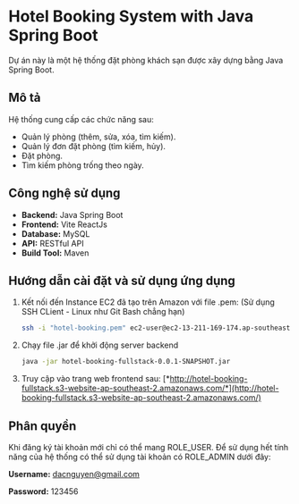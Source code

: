 # Hotel Booking System with Java Spring Boot

Dự án này là một hệ thống đặt phòng khách sạn được xây dựng bằng Java Spring Boot.

## Mô tả

Hệ thống cung cấp các chức năng sau:

* Quản lý phòng (thêm, sửa, xóa, tìm kiếm).
* Quản lý đơn đặt phòng (tìm kiếm, hủy).
* Đặt phòng.
* Tìm kiếm phòng trống theo ngày.

## Công nghệ sử dụng

* **Backend:** Java Spring Boot
* **Frontend:** Vite ReactJs
* **Database:** MySQL
* **API:** RESTful API
* **Build Tool:** Maven

## Hướng dẫn cài đặt và sử dụng ứng dụng

1.  Kết nối đến Instance EC2 đã tạo trên Amazon với file .pem: (Sử dụng SSH CLient - Linux như Git Bash chẳng hạn)

    ```bash
    ssh -i "hotel-booking.pem" ec2-user@ec2-13-211-169-174.ap-southeast-2.compute.amazonaws.com
    ```

2.  Chạy file .jar để khởi động server backend 

    ```bash
    java -jar hotel-booking-fullstack-0.0.1-SNAPSHOT.jar
    ```

3.  Truy cập vào trang web frontend sau: 
    [*http://hotel-booking-fullstack.s3-website-ap-southeast-2.amazonaws.com/*](http://hotel-booking-fullstack.s3-website-ap-southeast-2.amazonaws.com/)


## Phân quyền
Khi đăng ký tài khoản mới chỉ có thể mang ROLE_USER. Để sử dụng hết tính năng của hệ thống có thể sử dụng tài khoản có ROLE_ADMIN dưới đây:

**Username:** dacnguyen@gmail.com

**Password:** 123456
